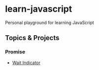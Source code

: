 # learn-javascript

Personal playground for learning JavaScript

## Topics & Projects

### Promise

- [Wait Indicator](dist/?project=promise%2Fwait-indicator)
